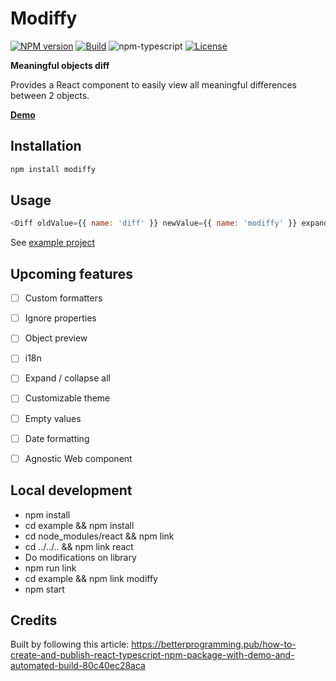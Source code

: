 # Modiffy

[![NPM version][npm-image]][npm-url]
[![Build][github-build]][github-build-url]
![npm-typescript]
[![License][github-license]][github-license-url]

**Meaningful objects diff**

Provides a React component to easily view all meaningful differences between 2 objects.

[**Demo**](https://pschmucker.github.io/modiffy/)


## Installation

```bash
npm install modiffy
```


## Usage

```js
<Diff oldValue={{ name: 'diff' }} newValue={{ name: 'modiffy' }} expanded={true} />
```

See [example project](https://github.com/pschmucker/modiffy/tree/main/example)


## Upcoming features

- [ ] Custom formatters
- [ ] Ignore properties
- [ ] Object preview
- [ ] i18n
- [ ] Expand / collapse all
- [ ] Customizable theme
- [ ] Empty values
- [ ] Date formatting
- [ ] Agnostic Web component


## Local development

- npm install
- cd example && npm install
- cd node_modules/react && npm link
- cd ../../.. && npm link react
- Do modifications on library
- npm run link
- cd example && npm link modiffy
- npm start


## Credits

Built by following this article:
https://betterprogramming.pub/how-to-create-and-publish-react-typescript-npm-package-with-demo-and-automated-build-80c40ec28aca



[npm-url]: https://www.npmjs.com/package/modiffy
[npm-image]: https://img.shields.io/npm/v/modiffy
[github-license]: https://img.shields.io/github/license/pschmucker/modiffy
[github-license-url]: https://github.com/pschmucker/modiffy/blob/master/LICENSE
[github-build]: https://github.com/pschmucker/modiffy/actions/workflows/publish.yml/badge.svg
[github-build-url]: https://github.com/pschmucker/modiffy/actions/workflows/publish.yml
[npm-typescript]: https://img.shields.io/npm/types/modiffy

